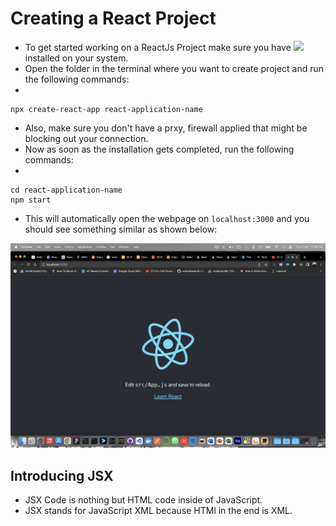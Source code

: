 # Creating a React Project

- To get started working on a ReactJs Project make sure you have <a href="https://nodejs.org/en/download/"><img src ="https://img.shields.io/badge/NodeJs-339933?style=plastic&logo=nodejs&logoColor=white"/></a> installed on your system.
- Open the folder in the terminal where you want to create project and run the following commands:
-

    npx create-react-app react-application-name

- Also, make sure you don't have a prxy, firewall applied that might be blocking out your connection.
- Now as soon as the installation gets completed, run the following commands:
-

    cd react-application-name
    npm start

- This will automatically open the webpage on `localhost:3000` and you should see something similar as shown below:
  
![](imgs/Screenshot%202023-02-02%20at%2011.34.11%20PM.png)

## Introducing JSX

- JSX Code is nothing but HTML code inside of JavaScript.
- JSX stands for JavaScript XML because HTMl in the end is XML.